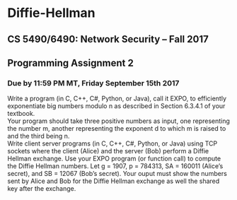 # Diffie-Hellman
## CS 5490/6490: Network Security – Fall 2017  
## Programming Assignment 2  
### Due by 11:59 PM MT, Friday September 15th 2017  
Write a program (in C, C++, C#, Python, or Java), call it EXPO, to efficiently
exponentiate big numbers modulo n as described in Section 6.3.4.1 of your textbook.  
Your program should take three positive numbers as input, one representing the number
m, another representing the exponent d to which m is raised to and the third being n.  
Write client server programs (in C, C++, C#, Python, or Java) using TCP sockets where
the client (Alice) and the server (Bob) perform a Diffie Hellman exchange.  Use your
EXPO program (or function call) to compute the Diffie Hellman numbers. Let g = 1907,
p = 784313, SA = 160011 (Alice’s secret), and SB = 12067 (Bob’s secret).  Your ouput
must show the numbers sent by Alice and Bob for the Diffie Hellman exchange as well
the shared key after the exchange.
